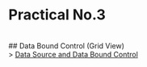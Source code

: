# Practical No.3
<br/>
## Data Bound Control (Grid View) 
<br/>
> <a href ="#">Data Source and Data Bound Control </a>
<br/>
<img src=""/><br/>
<img src=""/><br/>
<img src=""/><br/>
